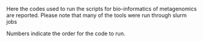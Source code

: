 Here the codes used to run the scripts for bio-informatics of metagenomics are reported.
Please note that many of the tools were run through slurm jobs


Numbers indicate the order for the code to run.

